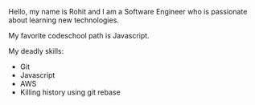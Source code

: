 Hello, my name is Rohit and I am a Software Engineer who is passionate about learning new technologies.

My favorite codeschool path is Javascript.

My deadly skills:

* Git
* Javascript
* AWS
* Killing history using git rebase
